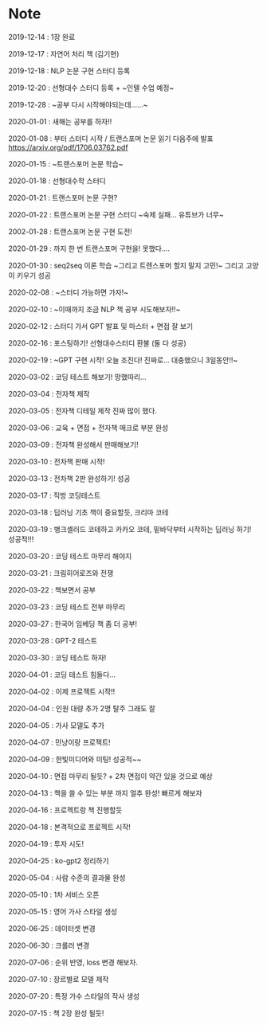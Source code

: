 # Note

2019-12-14 : 1장 완료

2019-12-17 : 자연어 처리 책 (김기현)

2019-12-18 : NLP 논문 구현 스터디 등록

2019-12-20 : 선형대수 스터디 등록 + ~인텔 수업 예정~

2019-12-28 : ~공부 다시 시작해야되는데......~

2020-01-01 : 새해는 공부를 하자!!

2020-01-08 : 부터 스터디 시작 / 트랜스포머 논문 읽기 다음주에 발표 https://arxiv.org/pdf/1706.03762.pdf

2020-01-15 : ~트랜스포머 논문 학습~

2020-01-18 : 선형대수학 스터디

2020-01-21 : 트랜스포머 논문 구현?

2020-01-22 : 트랜스포머 논문 구현 스터디 ~숙제 실패... 유튜브가 너무~

2002-01-28 : 트랜스포머 논문 구현 도전!

2020-01-29 : 까지 한 번 트랜스포머 구현을! 못했다....

2020-01-30 : seq2seq  이론 학습 ~그리고 트렌스포머 할지 말지 고민!~ 그리고 고양이 키우기 성공

2020-02-08 : ~스터디 가능하면 가자!~

2020-02-10 : ~이때까지 조금 NLP 책 공부 시도해보자!!~

2020-02-12 : 스터디 가서 GPT 발표 및 마스터 + 면접 잘 보기

2020-02-16 : 포스팅하기! 선형대수스터디 환불 (둘 다 성공)

2020-02-19 : ~GPT 구현 시작! 오늘 조진다! 진짜로... 대충했으니 3일동안!!~

2020-03-02 : 코딩 테스트 해보기! 망했따리...

2020-03-04 : 전자책 제작

2020-03-05 : 전자책 디테일 제작 진짜 많이 했다.

2020-03-06 : 교육 + 면접 + 전자책 매크로 부분 완성

2020-03-09 : 전자책 완성해서 판매해보기!

2020-03-10 : 전차책 판매 시작!

2020-03-13 : 전차책 2판 완성하기! 성공

2020-03-17 : 직방 코딩테스트

2020-03-18 : 딥러닝 기초 책이 중요할듯, 크리마 코테

2020-03-19 : 뱅크셀러드 코테하고 카카오 코테, 밑바닥부터 시작하는 딥러닝 하기! 성공적!!!

2020-03-20 : 코딩 테스트 마무리 해야지

2020-03-21 : 크림히어로즈와 전쟁

2020-03-22 : 책보면서 공부 

2020-03-23 : 코딩 테스트 전부 마무리

2020-03-27 : 한국어 임베딩 책 좀 더 공부!

2020-03-28 : GPT-2 테스트

2020-03-30 : 코딩 테스트 하자!

2020-04-01 : 코딩 테스트 힘들다...

2020-04-02 : 이제 프로젝트 시작!!

2020-04-04 : 인원 대량 추가 2명 탈주 그래도 잘 

2020-04-05 : 가사 모델도 추가

2020-04-07 : 민냥이랑 프로젝트!

2020-04-09 : 한빛미디어와 미팅! 성공적~~

2020-04-10 : 면접 마무리 될듯? + 2차 면접이 약간 있을 것으로 예상

2020-04-13 : 책을 쓸 수 있는 부분 까지 얼추 완성! 빠르게 해보자

2020-04-16 : 프로젝트랑 책 진행할듯

2020-04-18 : 본격적으로 프로젝트 시작!

2020-04-19 : 투자 시도!

2020-04-25 : ko-gpt2 정리하기

2020-05-04 : 사람 수준의 결과물 완성

2020-05-10 : 1차 서비스 오픈

2020-05-15 : 영어 가사 스타일 생성

2020-06-25 : 데이터셋 변경

2020-06-30 : 크롤러 변경

2020-07-06 : 순위 반영, loss 변경 해보자.

2020-07-10 : 장르별로 모델 제작

2020-07-20 : 특정 가수 스타일의 작사 생성

2020-07-15 : 책 2장 완성 될듯!

